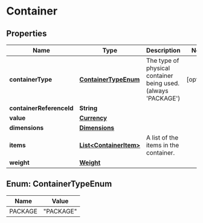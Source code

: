 # Container

## Properties
Name | Type | Description | Notes
------------ | ------------- | ------------- | -------------
**containerType** | [**ContainerTypeEnum**](#ContainerTypeEnum) | The type of physical container being used. (always &#x27;PACKAGE&#x27;) |  [optional]
**containerReferenceId** | **String** |  | 
**value** | [**Currency**](Currency.md) |  | 
**dimensions** | [**Dimensions**](Dimensions.md) |  | 
**items** | [**List&lt;ContainerItem&gt;**](ContainerItem.md) | A list of the items in the container. | 
**weight** | [**Weight**](Weight.md) |  | 

<a name="ContainerTypeEnum"></a>
## Enum: ContainerTypeEnum
Name | Value
---- | -----
PACKAGE | &quot;PACKAGE&quot;
